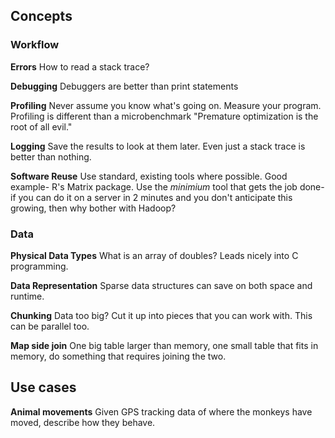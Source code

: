 ## Concepts

### Workflow

__Errors__
How to read a stack trace?

__Debugging__
Debuggers are better than print statements

__Profiling__
Never assume you know what's going on.
Measure your program.
Profiling is different than a microbenchmark
"Premature optimization is the root of all evil."

__Logging__
Save the results to look at them later.
Even just a stack trace is better than nothing.

__Software Reuse__
Use standard, existing tools where possible.
Good example- R's Matrix package.
Use the _minimium_ tool that gets the job done- if you can do it on a server in 2 minutes and you don't anticipate this growing, then why bother with Hadoop?


### Data

__Physical Data Types__
What is an array of doubles?
Leads nicely into C programming.

__Data Representation__
Sparse data structures can save on both space and runtime.

__Chunking__
Data too big?
Cut it up into pieces that you can work with.
This can be parallel too.

__Map side join__
One big table larger than memory, one small table that fits in memory, do something that requires joining the two.


## Use cases

__Animal movements__
Given GPS tracking data of where the monkeys have moved, describe how they behave.
